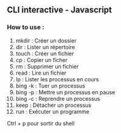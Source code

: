 ## CLI interactive - Javascript
### How to use :
1. mkdir : Créer un dossier
2. dir : Lister un répertoire
3. touch : Créer un fichier
4. cp : Copier un ficher
5. rm : Supprimer un fichier
6. read : Lire un fichier
7. lp : Lister les processus en cours
8. bing -k : Tuer un processus
9. bing -p : Mettre un processus en pause
10. bing -c : Reprendre un processus
11. keep : Détacher un processus
12. run : Exécuter un programme

Ctrl + p pour sortir du shell
